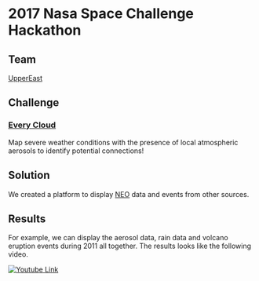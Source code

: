 # 2017 Nasa Space Challenge Hackathon

## Team
[UpperEast](https://2017.spaceappschallenge.org/challenges/warning-danger-ahead/every-cloud/teams/uppereast/project)

## Challenge
### [Every Cloud](https://2017.spaceappschallenge.org/challenges/warning-danger-ahead/every-cloud/details)
Map severe weather conditions with the presence of local atmospheric aerosols to identify potential connections!

## Solution
We created a platform to display [NEO](https://neo.sci.gsfc.nasa.gov/about/ftp.php) data and events from other sources.

## Results

For example, we can display the aerosol data, rain data and volcano eruption events during 2011 all together. The results looks like the following video.

[![Youtube Link](http://img.youtube.com/vi/u5VqfrfwxfY/0.jpg)](https://www.youtube.com/watch?v=u5VqfrfwxfY "Demo Video")

